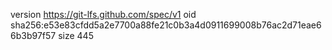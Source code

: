 version https://git-lfs.github.com/spec/v1
oid sha256:e53e83cfdd5a2e7700a88fe21c0b3a4d0911699008b76ac2d71eae66b3b97f57
size 445
